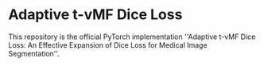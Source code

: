 # Adaptive t-vMF Dice Loss
This repository is the official PyTorch implementation ''Adaptive t-vMF Dice Loss: An Effective Expansion of Dice Loss for Medical Image Segmentation''.



